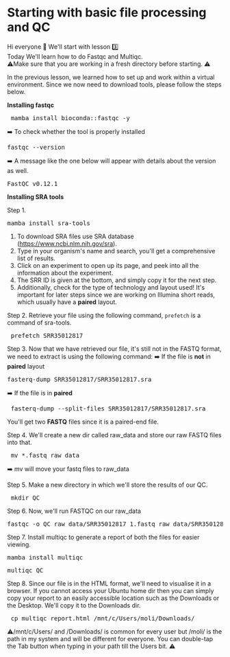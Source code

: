 # Starting with basic file processing and QC

Hi everyone 👋 We'll start with lesson 3️⃣   
Today We'll learn how to do Fastqc and Multiqc.   
⚠️Make sure that you are working in a fresh directory before starting. ⚠️

In the previous lesson, we learned how to set up and work within a virtual environment. Since we now need to download tools, please follow the steps below.

**Installing fastqc**

<pre> mamba install bioconda::fastqc -y </pre>
➡️ To check whether the tool is properly installed 
<pre>fastqc --version</pre>  
➡️ A message like the one below will appear with details about the version as well.   
<pre>FastQC v0.12.1</pre>

**Installing SRA tools**

Step 1.   
<pre>mamba install sra-tools </pre>  

1. To download SRA files use SRA database (https://www.ncbi.nlm.nih.gov/sra).   
2. Type in your organism's name and search, you'll get a comprehensive list of results.
3. Click on an experiment to open up its page, and peek into all the information about the experiment. 
4. The SRR ID is given at the bottom, and simply copy it for the next step. 
5. Additionally, check for the type of technology and layout used! It's important for later steps since we are working on Illumina short reads, which usually have a **paired** layout. 

Step 2. Retrieve your file using the following command, `prefetch` is a command of sra-tools.
<pre> prefetch SRR35012817</pre>   

Step 3. Now that we have retrieved our file, it's still not in the FASTQ format, we need to extract is using the following command:
➡️ If the file is **not** in **paired** layout
<pre>fasterq-dump SRR35012817/SRR35012817.sra</pre>    

➡️ If the file is in **paired**  
<pre> fasterq-dump --split-files SRR35012817/SRR35012817.sra </pre>    
You'll get two **FASTQ** files since it is a paired-end file.

Step 4. We'll create a new dir called raw_data and store our raw FASTQ files into that.
<pre> mv *.fastq raw_data </pre>
➡️ mv will move your fastq files to raw_data

Step 5. Make a new directory in which we'll store the results of our QC. 
<pre> mkdir QC </pre> 

Step 6. Now, we'll run FASTQC on our raw_data
<pre>fastqc -o QC raw_data/SRR35012817_1.fastq raw_data/SRR35012817_2.fastq</pre>

Step 7. Install multiqc to generate a report of both the files for easier viewing. 

<pre>mamba install multiqc</pre>
<pre>multiqc QC </pre>    
 
Step 8. Since our file is in the HTML format, we'll need to visualise it in a browser. If you cannot access your Ubuntu home dir then you can simply copy your report to an easily accessible location such as the Downloads or the Desktop. We'll copy it to the Downloads dir.
<pre> cp multiqc_report.html /mnt/c/Users/moli/Downloads/ </pre>

⚠️/mnt/c/Users/ and /Downloads/ is common for every user but /moli/ is the path in my system and will be different for everyone. You can double-tap the Tab button when typing in your path till the Users bit. ⚠️
